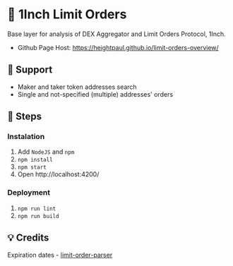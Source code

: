 # 🦄 1Inch Limit Orders
Base layer for analysis of DEX Aggregator and Limit Orders Protocol, 1Inch.
- Github Page Host: https://heightpaul.github.io/limit-orders-overview/

## 🌾 Support
- Maker and taker token addresses search
- Single and not-specified (multiple) addresses' orders

## 👣 Steps

### Instalation
1. Add `NodeJS` and `npm`
2. `npm install`
4. `npm start`
5. Open http://localhost:4200/

### Deployment
1. `npm run lint`
2. `npm run build`


## 💡 Credits
Expiration dates - [limit-order-parser](https://github.com/1inch/limit-order-parser)